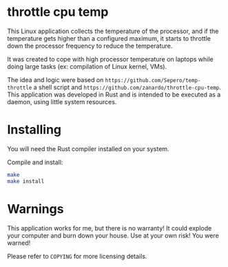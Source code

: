 # throttle cpu temp

This Linux application collects the temperature of the processor, and if
the temperature gets higher than a configured maximum, it starts to
throttle down the processor frequency to reduce the temperature.

It was created to cope with high processor temperature on laptops while
doing large tasks (ex: compilation of Linux kernel, VMs).

The idea and logic were based on `https://github.com/Sepero/temp-throttle`
a shell script and `https://github.com/zanardo/throttle-cpu-temp`. This application was developed in Rust and is intended to
be executed as a daemon, using little system resources.

# Installing

You will need the Rust compiler installed on your system.

Compile and install:

```bash
make
make install
```

# Warnings

This application works for me, but there is no warranty! It could explode
your computer and burn down your house. Use at your own risk! You were
warned!

Please refer to `COPYING` for more licensing details.
